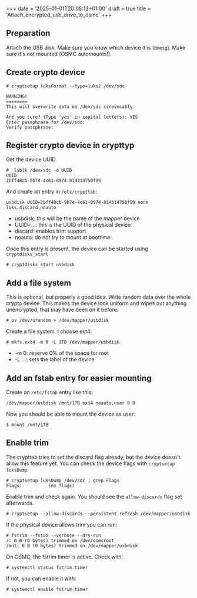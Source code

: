 +++
date = '2025-01-01T20:05:13+01:00'
draft = true
title = 'Attach_encrypted_usb_drive_to_osmc'
+++

## Preparation

Attach the USB disk. Make sure you know which device it is (`dmesg`). Make sure it's not mounted (OSMC automounts!).

## Create crypto device

```
# cryptsetup luksFormat --type=luks2 /dev/sdc

WARNING!
========
This will overwrite data on /dev/sdc irrevocably.

Are you sure? (Type 'yes' in capital letters): YES
Enter passphrase for /dev/sdc:
Verify passphrase:
```

## Register crypto device in crypttyp

Get the device UUID

```
#  lsblk /dev/sdc -o UUID
UUID
2bff48cb-9b74-4c61-8974-814314750f99
```

And create an entry in `/etc/crypttab`:

```
usbdisk UUID=2bff48cb-9b74-4c61-8974-814314750f99 none luks,discard,noauto
```

- usbdisk: this will be the name of the mapper device
- UUID=...: this is the UUID of the physical device 
- discard: enables trim support
- noauto: do not try to mount at boottime

Once this entry is present, the device can be started using `cryptdisks_start`

```
# cryptdisks_start usbdisk
```

## Add a file system

This is optional, but properly a good idea. Write random data over the whole crypto device. This makes the device look uniform and wipes out anything unencrypted, that may have been on it before.

```
# pv /dev/urandom > /dev/mapper/usbdisk
```

Create a file system. I choose ext4:

```
# mkfs.ext4 -m 0 -L 1TB /dev/mapper/usbdisk
```

- -m 0: reserve 0% of the space for root
- -L ...: sets the label of the device

## Add an fstab entry for easier mounting

Create an `/etc/fstab` entry like this:

```
/dev/mapper/usbdisk /mnt/1TB ext4 noauto,user 0 0
```

Now you should be able to mount the device as user:

```
$ mount /mnt/1TB
```

## Enable trim

The crypttab tries to set the discard flag already, but the device doesn't allow this feature yet. You can check the device flags with `cryptsetup luksDump`.

```
# cryptsetup luksDump /dev/sdc | grep Flags
Flags:          (no flags)
```

Enable trim and check again. You should see the `allow-discards` flag set afterwards.

```
# cryptsetup --allow-discards --persistent refresh /dev/mapper/usbdisk
```

If the physical device allows trim you can run:

```
# fstrim --fstab --verbose --dry-run
/: 0 B (0 bytes) trimmed on /dev/osmcroot
/mnt: 0 B (0 bytes) trimmed on /dev/mapper/usbdisk
```

On OSMC, the fstrim timer is active. Check with:

```
# systemctl status fstrim.timer
```

If not, you can enable it with:

```
# systemctl enable fstrim.timer
```
